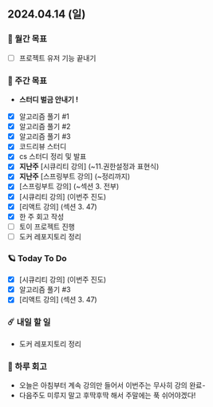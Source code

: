 ## 2024.04.14 (일)

### 🚀 월간 목표

- [ ] 프로젝트 유저 기능 끝내기
  <br/>

### 💫 주간 목표

- **스터디 벌금 안내기 !**
- [x] 알고리즘 풀기 #1
- [x] 알고리즘 풀기 #2
- [x] 알고리즘 풀기 #3
- [x] 코드리뷰 스터디
- [x] cs 스터디 정리 및 발표
- [x] **지난주** [시큐리티 강의] (~11.권한설정과 표현식)
- [x] **지난주** [스프링부트 강의] (~정리까지)
- [x] [스프링부트 강의] (~섹션 3. 전부)
- [x] [시큐리티 강의] (이번주 진도)
- [x] [리액트 강의] (섹션 3. 47)
- [x] 한 주 회고 작성
- [ ] 토이 프로젝트 진행
- [ ] 도커 레포지토리 정리
  <br/>

### 🪐 Today To Do

- [x] [시큐리티 강의] (이번주 진도)
- [x] 알고리즘 풀기 #3
- [x] [리액트 강의] (섹션 3. 47)
  <br/>

### ☄️ 내일 할 일

- 도커 레포지토리 정리
  <br/>

### 👾 하루 회고

- 오늘은 아침부터 계속 강의만 들어서 이번주는 무사히 강의 완료-
- 다음주도 미루지 말고 후딱후딱 해서 주말에는 푹 쉬어야겠다!